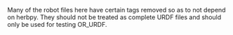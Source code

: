 Many of the robot files here have certain tags removed so as to not depend on herbpy. They should not be treated as complete URDF files and should only be used for testing OR_URDF.
